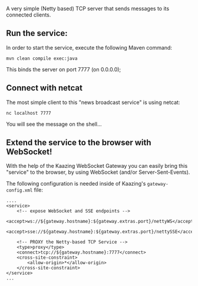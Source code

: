 A very simple (Netty based) TCP server that sends messages to its connected clients.

## Run the service:

In order to start the service, execute the following Maven command:

    mvn clean compile exec:java

This binds the server on port 7777 (on 0.0.0.0);

## Connect with netcat

The most simple client to this "news broadcast service" is using netcat:

    nc localhost 7777

You will see the message on the shell...

## Extend the service to the browser with WebSocket!

With the help of the Kaazing WebSocket Gateway you can easily bring this "service" to the browser,
by using WebSocket (and/or Server-Sent-Events).

The following configuration is needed inside of Kaazing's `gateway-config.xml` file:

    ....
    <service>
        <!-- expose WebSocket and SSE endpoints -->
        <accept>ws://${gateway.hostname}:${gateway.extras.port}/nettyWS</accept>
        <accept>sse://${gateway.hostname}:${gateway.extras.port}/nettySSE</accept>

        <!-- PROXY the Netty-based TCP Service -->
        <type>proxy</type>
        <connect>tcp://${gateway.hostname}:7777</connect>
        <cross-site-constraint>
            <allow-origin>*</allow-origin>
        </cross-site-constraint>
    </service>
    ...
